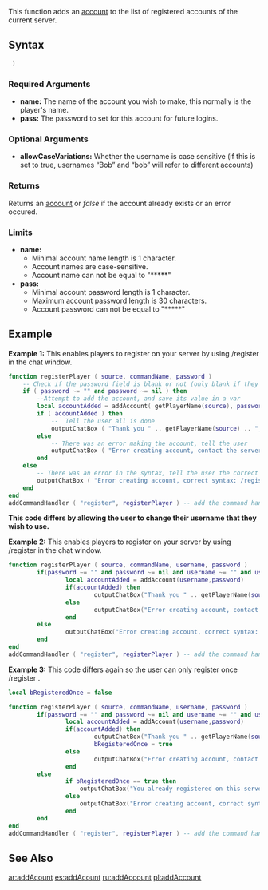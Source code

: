This function adds an [account](/docs/account.md "wikilink") to the list of registered accounts of the current server.

Syntax
------

``` lua
 )
```

### Required Arguments

-   **name:** The name of the account you wish to make, this normally is the player's name.
-   **pass:** The password to set for this account for future logins.

### Optional Arguments

-   **allowCaseVariations:** Whether the username is case sensitive (if this is set to true, usernames “Bob” and “bob” will refer to different accounts)

### Returns

Returns an [account](/docs/account.md "wikilink") or *false* if the account already exists or an error occured.

### Limits

-   **name:**
    -   Minimal account name length is 1 character.
    -   Account names are case-sensitive.
    -   Account name can not be equal to "\*\*\*\*\*"
-   **pass:**
    -   Minimal account password length is 1 character.
    -   Maximum account password length is 30 characters.
    -   Account password can not be equal to "\*\*\*\*\*"

Example
-------

**Example 1:** This enables players to register on your server by using /register <password> in the chat window.

``` lua
function registerPlayer ( source, commandName, password )
    -- Check if the password field is blank or not (only blank if they didnt enter one)
    if ( password ~= "" and password ~= nil ) then
        --Attempt to add the account, and save its value in a var
        local accountAdded = addAccount( getPlayerName(source), password )
        if ( accountAdded ) then
            --  Tell the user all is done
            outputChatBox ( "Thank you " .. getPlayerName(source) .. ", you're now registed, you can login with /login", source )
        else
            -- There was an error making the account, tell the user
            outputChatBox ( "Error creating account, contact the server admin", source )
        end
    else
        -- There was an error in the syntax, tell the user the correct syntax.
        outputChatBox ( "Error creating account, correct syntax: /register <password>", source )
    end
end
addCommandHandler ( "register", registerPlayer ) -- add the command handler
```

**This code differs by allowing the user to change their username that they wish to use.**

**Example 2:** This enables players to register on your server by using /register <username> <password> in the chat window.

``` lua
function registerPlayer ( source, commandName, username, password )
        if(password ~= "" and password ~= nil and username ~= "" and username ~= nil) then
                local accountAdded = addAccount(username,password)
                if(accountAdded) then
                        outputChatBox("Thank you " .. getPlayerName(source) .. ", you're now registed, you can login with /login",source)
                else
                        outputChatBox("Error creating account, contact the server admin.",source)
                end
        else
                outputChatBox("Error creating account, correct syntax: /register <nick> <pass>",source)
        end
end
addCommandHandler ( "register", registerPlayer ) -- add the command handler
```

**Example 3:** This code differs again so the user can only register once /register <username> <password>.

``` lua
local bRegisteredOnce = false

function registerPlayer ( source, commandName, username, password )
        if(password ~= "" and password ~= nil and username ~= "" and username ~= nil and bRegisteredOnce == false) then
                local accountAdded = addAccount(username,password)
                if(accountAdded) then
                        outputChatBox("Thank you " .. getPlayerName(source) .. ", you're now registed, you can login with /login",source)
                        bRegisteredOnce = true
                else
                        outputChatBox("Error creating account, contact the server admin.",source)
                end
        else
                if bRegisteredOnce == true then
                    outputChatBox("You already registered on this server!",source)
                else
                    outputChatBox("Error creating account, correct syntax: /register <nick> <pass>",source)
                end
        end
end
addCommandHandler ( "register", registerPlayer ) -- add the command handler
```

See Also
--------

[ar:addAcount](/docs/ar:addAcount.md "wikilink") [es:addAcount](/es:addAcount.md "wikilink") [ru:addAccount](/ru:addAccount.md "wikilink") [pl:addAccount](/pl:addAccount.md "wikilink")
